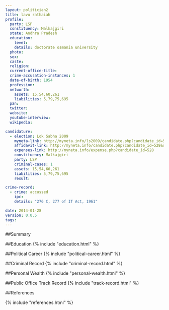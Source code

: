 ```yaml
---
layout: politician2
title: lavu rathaiah
profile: 
  party: LSP
  constituency: Malkajgiri
  state: Andhra Pradesh
  education: 
    level: 
    details: doctorate osmania university
  photo: 
  sex: 
  caste: 
  religion: 
  current-office-title: 
  crime-accusation-instances: 1
  date-of-birth: 1954
  profession: 
  networth: 
    assets: 15,54,60,261
    liabilities: 5,79,75,695
  pan: 
  twitter: 
  website: 
  youtube-interview: 
  wikipedia: 

candidature: 
  - election: Lok Sabha 2009
    myneta-link: http://myneta.info/ls2009/candidate.php?candidate_id=528
    affidavit-link: http://myneta.info/candidate.php?candidate_id=528&scan=original
    expenses-link: http://myneta.info/expense.php?candidate_id=528
    constituency: Malkajgiri 
    party: LSP
    criminal-cases: 1
    assets: 15,54,60,261
    liabilities: 5,79,75,695
    result:  

crime-record: 
  - crime: accussed
    ipc: 
    details: "276 C, 277 of IT Act, 1961" 

date: 2014-01-28
version: 0.0.5
tags: 
---
```

##Summary


##Education
{% include "education.html" %}


##Political Career
{% include "political-career.html" %}


##Criminal Record
{% include "criminal-record.html" %}


##Personal Wealth
{% include "personal-wealth.html" %}


##Public Office Track Record
{% include "track-record.html" %}


##References


{% include "references.html" %}